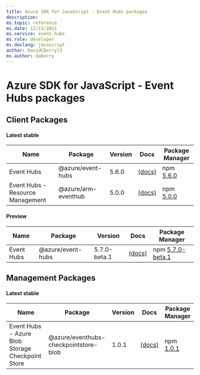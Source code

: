 ```yaml
---
title: Azure SDK for JavaScript - Event Hubs packages
description: 
ms.topic: reference
ms.date: 12/13/2021
ms.service: event-hubs
ms.role: developer
ms.devlang: javascript
author: DavidCBerry13
ms.author: daberry
---
```


# Azure SDK for JavaScript - Event Hubs packages

## Client Packages

#### Latest stable

| Name                  | Package              | Version          | Docs                   | Package Manager                |
|-----------------------|----------------------|------------------|------------------------|--------------------------------|
| Event Hubs | @azure/event-hubs | 5.6.0 | [(docs)](/javascript/sdk-demo2/event-hubs/event-hubs/azure-event-hubs/stable)  | npm [5.6.0](https://www.npmjs.com/package/%40azure%2Fevent-hubs) |
| Event Hubs - Resource Management | @azure/arm-eventhub | 5.0.0 | [(docs)](/javascript/sdk-demo2/event-hubs/arm-eventhub/azure-arm-eventhub/stable)  | npm [5.0.0](https://www.npmjs.com/package/%40azure%2Farm-eventhub) |
 

#### Preview

| Name                  | Package              | Version          | Docs                   | Package Manager                |
|-----------------------|----------------------|------------------|------------------------|--------------------------------|
| Event Hubs | @azure/event-hubs | 5.7.0-beta.1 | [(docs)](/javascript/sdk-demo2/event-hubs/event-hubs/azure-event-hubs/beta)  | npm [5.7.0-beta.1](https://www.npmjs.com/package/%40azure%2Fevent-hubs%405.7.0-beta.1) |
 


 
 

## Management Packages

#### Latest stable

| Name                  | Package              | Version          | Docs                   | Package Manager                |
|-----------------------|----------------------|------------------|------------------------|--------------------------------|
| Event Hubs - Azure Blob Storage Checkpoint Store | @azure/eventhubs-checkpointstore-blob | 1.0.1 | [(docs)](/javascript/sdk-demo2/event-hubs/eventhubs-checkpointstore-blob/azure-eventhubs-checkpointstore-blob/stable)  | npm [1.0.1](https://www.npmjs.com/package/%40azure%2Feventhubs-checkpointstore-blob) |
 

 

 
 
